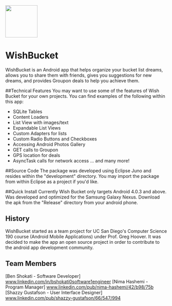 <img src="https://raw.github.com/bshokati/WishBucket/master/Images/wb.jpg" width="100px">

WishBucket
==========

WishBucket is an Android app that helps organize your bucket list dreams, allows you
to share them with friends, gives you suggestions for new dreams, and 
provides Groupon deals to help you achieve them.

##Technical Features
You may want to use some of the features of Wish Bucket for your own projects. 
You can find examples of the following within this app:
+ SQLite Tables
+ Content Loaders
+ List View with images/text
+ Expandable List Views
+ Custom Adapters for lists
+ Custom Radio Buttons and Checkboxes
+ Accessing Android Photos Gallery
+ GET calls to Groupon
+ GPS location for deals
+ AsyncTask calls for network access
... and many more!

##Source Code
The package was developed using Eclipse Juno and resides within the "development"
directory. You may import the package from within Eclipse as a project if you'd like.

##Quick Install
Currently Wish Bucket only targets Android 4.0.3 and above.
Was developed and optimized for the Samsung Galaxy Nexus.
Download the apk from the "Release" directory from your android phone.

## History
WishBucket started as a team project for UC San Diego's Computer Science 190 course
(Android Mobile Applications) under Prof. Greg Hoover. It was decided to make the app
an open source project in order to contribute to the android app development community.


## Team Members
[Ben Shokati - Software Developer] www.linkedin.com/in/bshokati0software1engineer
[Nima Hashemi - Program Manager] www.linkedin.com/pub/nima-hashemi/42/b98/75b
[Shazzy Gustafson - User Interface Designer] www.linkedin.com/pub/shazzy-gustafson/66/547/994